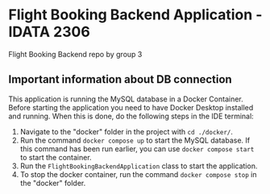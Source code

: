 # Flight Booking Backend Application - IDATA 2306

Flight Booking Backend repo by group 3

## Important information about DB connection

This application is running the MySQL database in a Docker Container. Before starting the 
application you need to have Docker Desktop installed and running. When this is done, do the 
following steps in the IDE terminal:

1. Navigate to the "docker" folder in the project with `cd ./docker/`.
2. Run the command `docker compose up` to start the MySQL database. If this command has been run earlier, you can use `docker compose start` to start the container.
3. Run the `FlightBookingBackendApplication` class to start the application. 
4. To stop the docker container, run the command `docker compose stop` in the "docker" folder.

